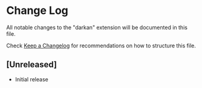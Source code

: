 # Change Log
All notable changes to the "darkan" extension will be documented in this file.

Check [Keep a Changelog](http://keepachangelog.com/) for recommendations on how to structure this file.

## [Unreleased]
- Initial release

